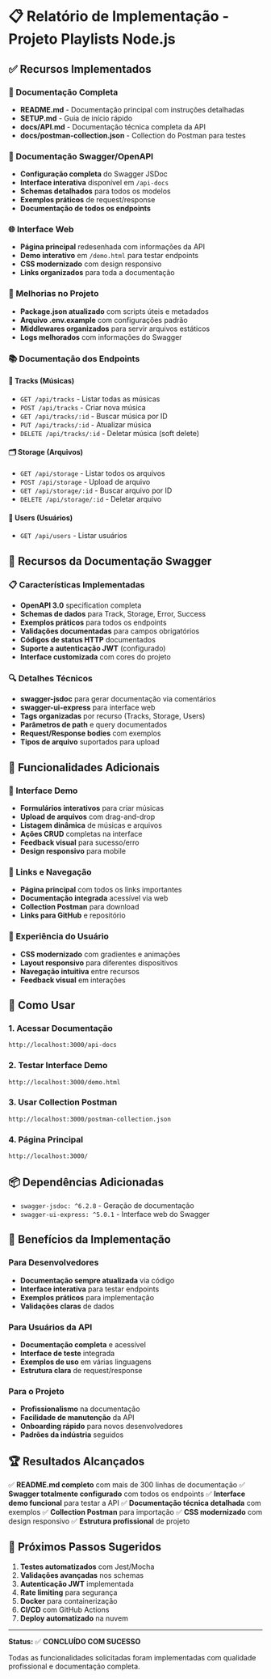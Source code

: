 # 📋 Relatório de Implementação - Projeto Playlists Node.js

## ✅ Recursos Implementados

### 📖 Documentação Completa
- **README.md** - Documentação principal com instruções detalhadas
- **SETUP.md** - Guia de início rápido
- **docs/API.md** - Documentação técnica completa da API
- **docs/postman-collection.json** - Collection do Postman para testes

### 🎯 Documentação Swagger/OpenAPI
- **Configuração completa** do Swagger JSDoc
- **Interface interativa** disponível em `/api-docs`
- **Schemas detalhados** para todos os modelos
- **Exemplos práticos** de request/response
- **Documentação de todos os endpoints**

### 🌐 Interface Web
- **Página principal** redesenhada com informações da API
- **Demo interativo** em `/demo.html` para testar endpoints
- **CSS modernizado** com design responsivo
- **Links organizados** para toda a documentação

### 🔧 Melhorias no Projeto
- **Package.json atualizado** com scripts úteis e metadados
- **Arquivo .env.example** com configurações padrão
- **Middlewares organizados** para servir arquivos estáticos
- **Logs melhorados** com informações do Swagger

### 📚 Documentação dos Endpoints

#### 🎵 Tracks (Músicas)
- `GET /api/tracks` - Listar todas as músicas
- `POST /api/tracks` - Criar nova música
- `GET /api/tracks/:id` - Buscar música por ID
- `PUT /api/tracks/:id` - Atualizar música
- `DELETE /api/tracks/:id` - Deletar música (soft delete)

#### 🗂️ Storage (Arquivos)
- `GET /api/storage` - Listar todos os arquivos
- `POST /api/storage` - Upload de arquivo
- `GET /api/storage/:id` - Buscar arquivo por ID
- `DELETE /api/storage/:id` - Deletar arquivo

#### 👥 Users (Usuários)
- `GET /api/users` - Listar usuários

## 🎯 Recursos da Documentação Swagger

### 📋 Características Implementadas
- **OpenAPI 3.0** specification completa
- **Schemas de dados** para Track, Storage, Error, Success
- **Exemplos práticos** para todos os endpoints
- **Validações documentadas** para campos obrigatórios
- **Códigos de status HTTP** documentados
- **Suporte a autenticação JWT** (configurado)
- **Interface customizada** com cores do projeto

### 🔍 Detalhes Técnicos
- **swagger-jsdoc** para gerar documentação via comentários
- **swagger-ui-express** para interface web
- **Tags organizadas** por recurso (Tracks, Storage, Users)
- **Parâmetros de path** e query documentados
- **Request/Response bodies** com exemplos
- **Tipos de arquivo** suportados para upload

## 🌟 Funcionalidades Adicionais

### 🎨 Interface Demo
- **Formulários interativos** para criar músicas
- **Upload de arquivos** com drag-and-drop
- **Listagem dinâmica** de músicas e arquivos
- **Ações CRUD** completas na interface
- **Feedback visual** para sucesso/erro
- **Design responsivo** para mobile

### 🔗 Links e Navegação
- **Página principal** com todos os links importantes
- **Documentação integrada** acessível via web
- **Collection Postman** para download
- **Links para GitHub** e repositório

### 📱 Experiência do Usuário
- **CSS modernizado** com gradientes e animações
- **Layout responsivo** para diferentes dispositivos
- **Navegação intuitiva** entre recursos
- **Feedback visual** em interações

## 🚀 Como Usar

### 1. Acessar Documentação
```
http://localhost:3000/api-docs
```

### 2. Testar Interface Demo
```
http://localhost:3000/demo.html
```

### 3. Usar Collection Postman
```
http://localhost:3000/postman-collection.json
```

### 4. Página Principal
```
http://localhost:3000/
```

## 📦 Dependências Adicionadas
- `swagger-jsdoc: ^6.2.8` - Geração de documentação
- `swagger-ui-express: ^5.0.1` - Interface web do Swagger

## 🎯 Benefícios da Implementação

### Para Desenvolvedores
- **Documentação sempre atualizada** via código
- **Interface interativa** para testar endpoints
- **Exemplos práticos** para implementação
- **Validações claras** de dados

### Para Usuários da API
- **Documentação completa** e acessível
- **Interface de teste** integrada
- **Exemplos de uso** em várias linguagens
- **Estrutura clara** de request/response

### Para o Projeto
- **Profissionalismo** na documentação
- **Facilidade de manutenção** da API
- **Onboarding rápido** para novos desenvolvedores
- **Padrões da indústria** seguidos

## 🏆 Resultados Alcançados

✅ **README.md completo** com mais de 300 linhas de documentação
✅ **Swagger totalmente configurado** com todos os endpoints
✅ **Interface demo funcional** para testar a API
✅ **Documentação técnica detalhada** com exemplos
✅ **Collection Postman** para importação
✅ **CSS modernizado** com design responsivo
✅ **Estrutura profissional** de projeto

## 🔮 Próximos Passos Sugeridos

1. **Testes automatizados** com Jest/Mocha
2. **Validações avançadas** nos schemas
3. **Autenticação JWT** implementada
4. **Rate limiting** para segurança
5. **Docker** para containerização
6. **CI/CD** com GitHub Actions
7. **Deploy automatizado** na nuvem

---

**Status:** ✅ **CONCLUÍDO COM SUCESSO**

Todas as funcionalidades solicitadas foram implementadas com qualidade profissional e documentação completa.
